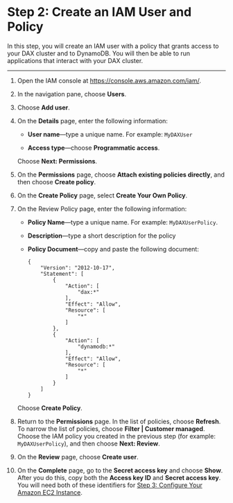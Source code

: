 # Step 2: Create an IAM User and Policy<a name="DAX.client.create-user-policy"></a>

In this step, you will create an IAM user with a policy that grants access to your DAX cluster and to DynamoDB\. You will then be able to run applications that interact with your DAX cluster\.

****

1. Open the IAM console at [https://console\.aws\.amazon\.com/iam/](https://console.aws.amazon.com/iam/)\.

1. In the navigation pane, choose **Users**\.

1. Choose **Add user**\.

1. On the **Details** page, enter the following information:

   + **User name**—type a unique name\. For example: `MyDAXUser`

   + **Access type**—choose **Programmatic access**\.

   Choose **Next: Permissions**\.

1. On the **Permissions** page, choose **Attach existing policies directly**, and then choose **Create policy**\.

1. On the **Create Policy** page, select **Create Your Own Policy**\.

1. On the Review Policy page, enter the following information:

   + **Policy Name**—type a unique name\. For example: `MyDAXUserPolicy`\.

   + **Description**—type a short description for the policy

   + **Policy Document**—copy and paste the following document:

     ```
     {
         "Version": "2012-10-17",
         "Statement": [
             {
                 "Action": [
                     "dax:*"
                 ],
                 "Effect": "Allow",
                 "Resource": [
                     "*"
                 ]
             },
             {
                 "Action": [
                     "dynamodb:*"
                 ],
                 "Effect": "Allow",
                 "Resource": [
                     "*"
                 ]
             }
         ]
     }
     ```

   Choose **Create Policy**\.

1. Return to the **Permissions** page\. In the list of policies, choose **Refresh**\. To narrow the list of policies, choose **Filter | Customer managed**\. Choose the IAM policy you created in the previous step \(for example: `MyDAXUserPolicy`\), and then choose **Next: Review**\.

1. On the **Review** page, choose **Create user**\.

1. On the **Complete** page, go to the **Secret access key** and choose **Show**\. After you do this, copy both the **Access key ID** and **Secret access key**\. You will need both of these identifiers for [Step 3: Configure Your Amazon EC2 Instance](DAX.client.configure-ec2-instance.md)\.
